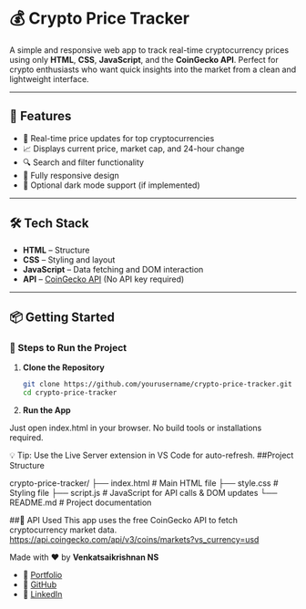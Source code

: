 # 💰 Crypto Price Tracker

A simple and responsive web app to track real-time cryptocurrency prices using only **HTML**, **CSS**, **JavaScript**, and the **CoinGecko API**. Perfect for crypto enthusiasts who want quick insights into the market from a clean and lightweight interface.

---

## 🌟 Features

- 🔄 Real-time price updates for top cryptocurrencies  
- 📈 Displays current price, market cap, and 24-hour change  
- 🔍 Search and filter functionality  
- 📱 Fully responsive design  
- 🌙 Optional dark mode support (if implemented)

---

## 🛠️ Tech Stack

- **HTML** – Structure  
- **CSS** – Styling and layout  
- **JavaScript** – Data fetching and DOM interaction  
- **API** – [CoinGecko API](https://www.coingecko.com/en/api) (No API key required)

---

## 📦 Getting Started

### 🧾 Steps to Run the Project

1. **Clone the Repository**
   ```bash
   git clone https://github.com/yourusername/crypto-price-tracker.git
   cd crypto-price-tracker
2. **Run the App**

Just open index.html in your browser.
No build tools or installations required.

💡 Tip: Use the Live Server extension in VS Code for auto-refresh.
##Project Structure

crypto-price-tracker/
├── index.html      # Main HTML file
├── style.css       # Styling file
├── script.js       # JavaScript for API calls & DOM updates
└── README.md       # Project documentation

##🔌 API Used
This app uses the free CoinGecko API to fetch cryptocurrency market data.
https://api.coingecko.com/api/v3/coins/markets?vs_currency=usd

Made with ❤️ by **Venkatsaikrishnan NS**

- 🔗 [Portfolio](https://venkatsaikrishnan045.github.io/Venkat-sPortfolio/)  
- 🐙 [GitHub](https://github.com/venkatsaikrishnan045)  
- 💼 [LinkedIn](https://www.linkedin.com/in/venkatsaikrishnan-ns/)  
